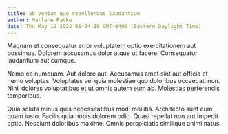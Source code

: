 ```yaml
---
title: ab veniam quo repellendus laudantium
author: Marlene Ratke
date: Thu May 19 2022 01:24:19 GMT-0400 (Eastern Daylight Time)
---
```

Magnam et consequatur error voluptatem optio exercitationem aut possimus. Dolorem accusamus dolor atque ut facere. Consequatur laudantium aut cumque.

 Nemo ea numquam. Aut dolore aut. Accusamus amet sint aut officia et nemo voluptas. Voluptates vel quia molestiae quo doloribus occaecati non. Nihil dolores voluptatibus et ut omnis autem eum ab. Molestias perferendis temporibus.

 Quia soluta minus quis necessitatibus modi mollitia. Architecto sunt eum quam iusto. Facilis quia nobis dolorem odio. Quasi repellat non aut impedit optio. Nesciunt doloribus maxime. Omnis perspiciatis similique animi natus.